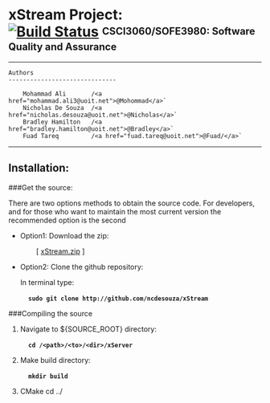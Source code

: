 xStream Project: <br> [![Build Status](https://magnum.travis-ci.com/ncdesouza/xstream.svg?token=WZRVmSR43sduJMwFxmyr)][mid]  <sup><sub>CSCI3060/SOFE3980: Software Quality and Assurance</sub></sup>
===============
---
    Authors
    ------------------------------
    
        Mohammad Ali       /<a href="mohammad.ali3@uoit.net">@Mohommad</a>`        
        Nicholas De Souza  /<a href="nicholas.desouza@uoit.net">@Nicholas</a>`    
        Bradley Hamilton   /<a href="bradley.hamilton@uoit.net">@Bradley</a>`    
        Fuad Tareq         /<a href="fuad.tareq@uoit.net">@Fuad/</a>`    

---

Installation:
-------------
###Get the source:

There are two options methods to obtain the source code. For developers, and for those who want to maintain the most current version the recommended  option is the second  

*   Option1: Download the zip:

    &nbsp;&nbsp;&nbsp;&nbsp;&nbsp;&nbsp;&nbsp;&nbsp;\[ [xStream.zip][id2] \] 
 
*   Option2: Clone the github repository:

    In terminal type:

    &nbsp;&nbsp;&nbsp;&nbsp;__`sudo git clone http://github.com/ncdesouza/xStream`__
    
    
         


[id1]: <https://magnum.travis-ci.com/ncdesouza/xstream.svg?token=WZRVmSR43sduJMwFxmyr>
[id2]: <https://github.com/100481185/CSCI3060-SOFE3980-Project/archive/master.zip>     
[mid]: (https://magnum.travis-ci.com/ncdesouza/xstream)
    
###Compiling the source



1. Navigate to ${SOURCE_ROOT} directory:

    &nbsp;&nbsp;&nbsp;&nbsp;__`cd /<path>/<to>/<dir>/xServer`__

2. Make build directory:

    &nbsp;&nbsp;&nbsp;&nbsp;__`mkdir build`__
    
3. CMake
cd ../ 



